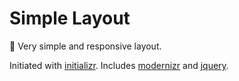 # Simple Layout
:bikini: Very simple and responsive layout.

Initiated with [initializr](http://www.initializr.com). Includes [modernizr](https://modernizr.com) and [jquery](https://jquery.com).
